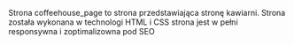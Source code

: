 Strona  coffeehouse_page to strona  przedstawiająca stronę kawiarni. Strona została wykonana w technologi HTML i CSS  strona jest w pełni responsywna i zoptimalizowna pod SEO 
